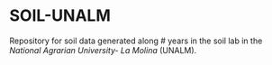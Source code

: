 # SOIL-UNALM

Repository for soil data generated along # years in the soil lab in the *National Agrarian University- La Molina* (UNALM).
